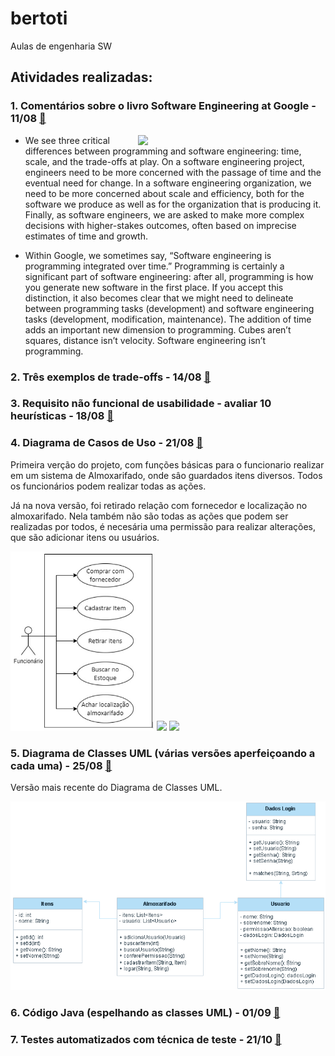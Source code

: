 # bertoti
Aulas de engenharia SW

## Atividades realizadas:

### 1. Comentários sobre o livro **Software Engineering at Google** - 11/08 [:link:](https://github.com/BeatrizBonatto/bertoti/blob/organiza%C3%A7%C3%A3o/engenharia%20SW/atv%201%20e%202)

<img src="https://images-na.ssl-images-amazon.com/images/S/compressed.photo.goodreads.com/books/1576579607i/48816586.jpg" width="300" align="right">

* We see three critical differences between programming and software engineering: time, scale, and the trade-offs at play. On a software engineering project, engineers need to be more concerned with the passage of time and the eventual need for change. In a software engineering organization, we need to be more concerned about scale and efficiency, both for the software we produce as well as for the organization that is producing it. Finally, as software engineers, we are asked to make more complex decisions with higher-stakes outcomes, often based on imprecise estimates of time and growth.

* Within Google, we sometimes say, “Software engineering is programming integrated over time.” Programming is certainly a significant part of software engineering: after all, programming is how you generate new software in the first place. If you accept this distinction, it also becomes clear that we might need to delineate between programming tasks (development) and software engineering tasks (development, modification, maintenance). The addition of time adds an important new dimension to programming. Cubes aren’t squares, distance isn’t velocity. Software engineering isn’t programming.

### 2. Três exemplos de trade-offs -  14/08 [:link:](https://github.com/BeatrizBonatto/Bertoti/blob/organiza%C3%A7%C3%A3o/engenharia%20SW/Atv%202)
 
### 3. Requisito não funcional de usabilidade - avaliar 10 heurísticas - 18/08 [:link:](https://github.com/BeatrizBonatto/Bertoti/blob/organiza%C3%A7%C3%A3o/engenharia%20SW/Atv%203)
 
### 4. Diagrama de Casos de Uso - 21/08 [:link:](https://github.com/BeatrizBonatto/Bertoti/blob/organiza%C3%A7%C3%A3o/engenharia%20SW/Atv%204%20Diagrama%20Almox%20Nova%20Vers%C3%A3o.jpeg)

Primeira verção do projeto, com funções básicas para o funcionario realizar em um sistema de Almoxarifado, onde sâo guardados itens diversos. Todos os funcionários podem realizar todas as ações.

Já na nova versão, foi retirado relação com fornecedor e localização no almoxarifado. Nela também não são todas as ações que podem ser realizadas por todos, é necesária uma permissão para realizar alterações, que são adicionar itens ou usuários.

<img src="https://github.com/BeatrizBonatto/Bertoti/blob/8d865b4a4e2a3b12a5d505db63cca11d5fa2d9c7/engenharia%20SW/Atv%204%20Diagrama%20Almox.jpeg" width="230">      <img src="https://icones.pro/wp-content/uploads/2021/06/icone-fleche-droite-bleu.png" width="200">      <img src="https://github.com/BeatrizBonatto/Bertoti/blob/7c8674963d1e485680782e1b8d3364d2ff9f2d9a/engenharia%20SW/Atv%204%20Diagrama%20Almox%20Nova%20Vers%C3%A3o.jpeg" width="407">
 
### 5. Diagrama de Classes UML (várias versões aperfeiçoando a cada uma) - 25/08 [:link:](https://github.com/BeatrizBonatto/Bertoti/blob/organiza%C3%A7%C3%A3o/engenharia%20SW/Atv%205%20Classes%20UML%20Almox.drawio)

Versão mais recente do Diagrama de Classes UML.

<p align="center">
<img src="https://github.com/BeatrizBonatto/Bertoti/blob/organiza%C3%A7%C3%A3o/engenharia%20SW/Atv%205%20Classes%20UML%20Almox.png" width="750">
</p>

### 6. Código Java (espelhando as classes UML) - 01/09 [:link:]()
 
### 7. Testes automatizados com técnica de teste - 21/10 [:link:]()
 
